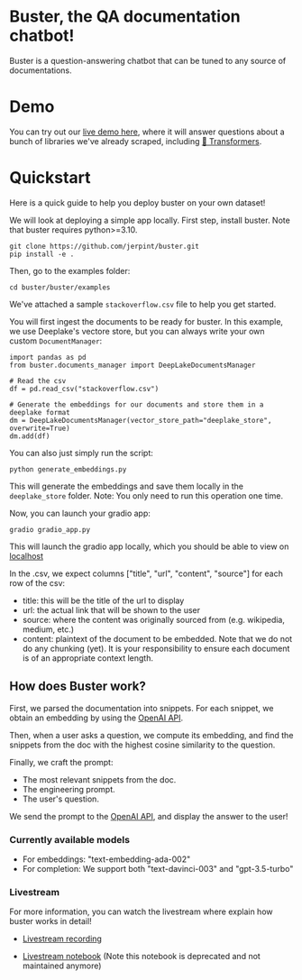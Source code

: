 # Buster, the QA documentation chatbot!

Buster is a question-answering chatbot that can be tuned to any source of documentations.

# Demo

You can try out our [live demo here](https://huggingface.co/spaces/jerpint/buster), where it will answer questions about a bunch of libraries we've already scraped, including [🤗 Transformers](https://huggingface.co/docs/transformers/index).


# Quickstart

Here is a quick guide to help you deploy buster on your own dataset!

We will look at deploying a simple app locally.
First step, install buster. Note that buster requires python>=3.10.

```
git clone https://github.com/jerpint/buster.git
pip install -e .
```

Then, go to the examples folder:

    cd buster/buster/examples

We've attached a sample `stackoverflow.csv` file to help you get started.

You will first ingest the documents to be ready for buster. In this example, we use Deeplake's vectore store, but you can always write your own custom `DocumentManager`:


    import pandas as pd
    from buster.documents_manager import DeepLakeDocumentsManager

    # Read the csv
    df = pd.read_csv("stackoverflow.csv")

    # Generate the embeddings for our documents and store them in a deeplake format
    dm = DeepLakeDocumentsManager(vector_store_path="deeplake_store", overwrite=True)
    dm.add(df)

You can also just simply run the script:

    python generate_embeddings.py


This will generate the embeddings and save them locally in the `deeplake_store` folder.
Note: You only need to run this operation one time.

Now, you can launch your gradio app:

    gradio gradio_app.py

This will launch the gradio app locally, which you should be able to view on [localhost]( http://127.0.0.1:7860)

In the .csv, we expect columns ["title", "url", "content", "source"] for each row of the csv:

* title: this will be the title of the url to display
* url: the actual link that will be shown to the user
* source: where the content was originally sourced from (e.g. wikipedia, medium, etc.)
* content: plaintext of the document to be embedded. Note that we do not do any chunking (yet). It is your responsibility to ensure each document is of an appropriate context length.

## How does Buster work?

First, we parsed the documentation into snippets. For each snippet, we obtain an embedding by using the [OpenAI API](https://beta.openai.com/docs/guides/embeddings/what-are-embeddings).

Then, when a user asks a question, we compute its embedding, and find the snippets from the doc with the highest cosine similarity to the question.

Finally, we craft the prompt:
- The most relevant snippets from the doc.
- The engineering prompt.
- The user's question.

We send the prompt to the [OpenAI API](https://beta.openai.com/docs/api-reference/completions), and display the answer to the user!

### Currently available models

- For embeddings: "text-embedding-ada-002"
- For completion: We support both "text-davinci-003" and "gpt-3.5-turbo"

### Livestream

For more information, you can watch the livestream where explain how buster works in detail!

- [Livestream recording](https://youtu.be/LB5g-AhfPG8)

- [Livestream notebook](https://colab.research.google.com/drive/1CosxSNod48KrkyBn5_vkeleb7u0CrBa6) (Note this notebook is deprecated and not maintained anymore)
